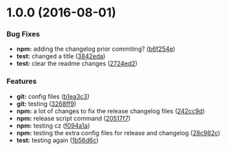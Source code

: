 <a name="1.0.0"></a>
# 1.0.0 (2016-08-01)


### Bug Fixes

* **npm:** adding the changelog prior commiting? ([b6f254e](https://github.com/PixelVibe/F1/commit/b6f254e))
* **test:** changed a title ([3842eda](https://github.com/PixelVibe/F1/commit/3842eda))
* **test:** clear the readme changes ([2724ed2](https://github.com/PixelVibe/F1/commit/2724ed2))


### Features

* **git:** config files ([b1ea3c3](https://github.com/PixelVibe/F1/commit/b1ea3c3))
* **git:** testing ([3268ff9](https://github.com/PixelVibe/F1/commit/3268ff9))
* **npm:** a lot of changes to fix the release changelog files ([242cc9d](https://github.com/PixelVibe/F1/commit/242cc9d))
* **npm:** release script command ([20517f7](https://github.com/PixelVibe/F1/commit/20517f7))
* **npm:** testing cz ([f094a1a](https://github.com/PixelVibe/F1/commit/f094a1a))
* **npm:** testing the extra config files for release and changelog ([28c982c](https://github.com/PixelVibe/F1/commit/28c982c))
* **test:** testing again ([1b56d6c](https://github.com/PixelVibe/F1/commit/1b56d6c))



